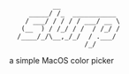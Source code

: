 ```
           __
     _____/ /_  ___________
    / ___/ / / / / ___/ __ \
   (__  ) / /_/ / /  / /_/ /
  /____/_/\__,_/_/  / .___/
                   /_/

```

a simple MacOS color picker
